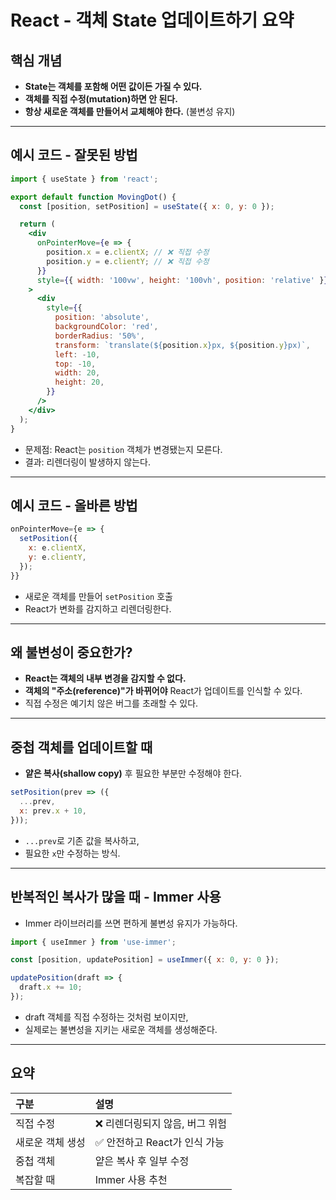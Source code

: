 # React - 객체 State 업데이트하기 요약

## 핵심 개념

- **State는 객체를 포함해 어떤 값이든 가질 수 있다.**
- **객체를 직접 수정(mutation)하면 안 된다.**
- **항상 새로운 객체를 만들어서 교체해야 한다.** (불변성 유지)

---

## 예시 코드 - 잘못된 방법

```jsx
import { useState } from 'react';

export default function MovingDot() {
  const [position, setPosition] = useState({ x: 0, y: 0 });

  return (
    <div
      onPointerMove={e => {
        position.x = e.clientX; // ❌ 직접 수정
        position.y = e.clientY; // ❌ 직접 수정
      }}
      style={{ width: '100vw', height: '100vh', position: 'relative' }}
    >
      <div
        style={{
          position: 'absolute',
          backgroundColor: 'red',
          borderRadius: '50%',
          transform: `translate(${position.x}px, ${position.y}px)`,
          left: -10,
          top: -10,
          width: 20,
          height: 20,
        }}
      />
    </div>
  );
}
```

- 문제점: React는 `position` 객체가 변경됐는지 모른다.
- 결과: 리렌더링이 발생하지 않는다.

---

## 예시 코드 - 올바른 방법

```jsx
onPointerMove={e => {
  setPosition({
    x: e.clientX,
    y: e.clientY,
  });
}}
```

- 새로운 객체를 만들어 `setPosition` 호출
- React가 변화를 감지하고 리렌더링한다.

---

## 왜 불변성이 중요한가?

- **React는 객체의 내부 변경을 감지할 수 없다.**
- **객체의 "주소(reference)"가 바뀌어야** React가 업데이트를 인식할 수 있다.
- 직접 수정은 예기치 않은 버그를 초래할 수 있다.

---

## 중첩 객체를 업데이트할 때

- **얕은 복사(shallow copy)** 후 필요한 부분만 수정해야 한다.

```jsx
setPosition(prev => ({
  ...prev,
  x: prev.x + 10,
}));
```

- `...prev`로 기존 값을 복사하고,
- 필요한 `x`만 수정하는 방식.

---

## 반복적인 복사가 많을 때 - Immer 사용

- Immer 라이브러리를 쓰면 편하게 불변성 유지가 가능하다.

```jsx
import { useImmer } from 'use-immer';

const [position, updatePosition] = useImmer({ x: 0, y: 0 });

updatePosition(draft => {
  draft.x += 10;
});
```

- draft 객체를 직접 수정하는 것처럼 보이지만,
- 실제로는 불변성을 지키는 새로운 객체를 생성해준다.

---

## 요약

| 구분 | 설명 |
|:---|:---|
| 직접 수정 | ❌ 리렌더링되지 않음, 버그 위험 |
| 새로운 객체 생성 | ✅ 안전하고 React가 인식 가능 |
| 중첩 객체 | 얕은 복사 후 일부 수정 |
| 복잡할 때 | Immer 사용 추천 |


